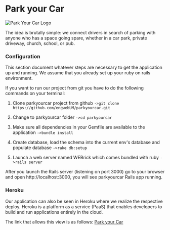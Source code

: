 # Park your Car

![Park Your Car Logo](https://github.com/engwebUM/parkyourcar/blob/master/app/assets/images/white_logo.png)


The idea is brutally simple: we connect drivers in search of 
parking with anyone who has a space going spare, whether in 
a car park, private driveway, church, school, or pub.

### Configuration

This section document whatever steps are necessary to get the
application up and running. We assume that you already set up
your ruby on rails environment.

If you want to run our project from git you have to do the
following commands on your terminal:

1. Clone parkyourcar project from github
`->git clone https://github.com/engwebUM/parkyourcar.git`	

2. Change to parkyourcar folder
`->cd parkyourcar`

3. Make sure all dependencies in your Gemfile are available
to the application
`->bundle install`

4. Create database, load the schema into the current env's
database and populate database
`->rake db:setup`

5. Launch a web server named WEBrick which comes bundled 
with ruby
`->rails server`

After you launch the Rails server (listening on port 3000) go to 
your browser and open http://localhost:3000, you will see 
parkyourcar Rails app running.

### Heroku

Our application can also be seen in Heroku where we realize the 
respective deploy. Heroku is a platform as a service (PaaS) that 
enables developers to build and run applications entirely in the 
cloud.

The link that allows this view is as follows: [Park your Car](https://parkyourcar.herokuapp.com/)
